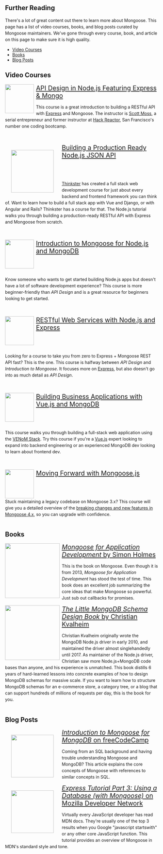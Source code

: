 ## Further Reading

<style>
  img { width: auto; }

  .pluralsight-link {
    float: left;
    margin-right: 0.5em;
  }

  .pluralsight-title {
    font-size: 1.5em;
  }

  p {
    line-height: 1.5em;
  }
</style>

There's a lot of great content out there to learn more about Mongoose.
This page has a list of video courses, books, and blog posts curated by
Mongoose maintainers. We've gone through every course, book, and article
on this page to make sure it is high quality.

* [Video Courses](#video-courses)
* [Books](#books)
* [Blog Posts](#blog-posts)

## Video Courses

<a href="//pluralsight.pxf.io/c/1321469/432943/7490" class="pluralsight-link">
  <img src="//a.impactradius-go.com/display-ad/7490-432943" border="0" alt="" width="180" height="95"/>
</a>
<img height="0" width="0" src="//pluralsight.pxf.io/i/1321469/432943/7490" style="position:absolute;visibility:hidden;" border="0" />
    
<a class="pluralsight-title" href="https://pluralsight.pxf.io/c/1321469/424552/7490?u=https%3A%2F%2Fapp.pluralsight.com%2Flibrary%2Fcourses%2Fapi-design-nodejs-express-mongo%2Ftable-of-contents">
  API Design in Node.js Featuring Express & Mongo
</a>

This course is a great introduction to building a RESTful API with [Express](http://expressjs.com/)
and Mongoose. The instructor is [Scott Moss](https://frontendmasters.com/teachers/scott-moss/),
a serial entrepreneur and former instructor at [Hack Reactor](https://www.hackreactor.com/), San Francisco's number one coding bootcamp.

<div style="clear: both"></div>
<br><br>

<a href="https://thinkster.io/tutorials/node-json-api" class="pluralsight-link" style="padding:20px">
  <img src="https://pbs.twimg.com/profile_images/819400302864412676/6x2g2XtJ_400x400.jpg" border="0" alt="" style="width: 140px" />
</a>
  
<a class="pluralsight-title" href="https://thinkster.io/tutorials/node-json-api">
  Building a Production Ready Node.js JSON API
</a>

<br><br>

[Thinkster](https://thinkster.io/) has created a full stack web
development course for just about every backend and frontend framework
you can think of. Want to learn how to build a full stack app with Vue
and Django, or with Angular and Rails? Thinkster has a course for that.
The Node.js tutorial walks you through building a production-ready
RESTful API with Express and Mongoose from scratch.

<div style="clear: both"></div>
<br><br>

<a href="//pluralsight.pxf.io/c/1321469/432943/7490" class="pluralsight-link">
  <img src="//a.impactradius-go.com/display-ad/7490-432943" border="0" alt="" width="180" height="95"/>
</a>
<img height="0" width="0" src="//pluralsight.pxf.io/i/1321469/432943/7490" style="position:absolute;visibility:hidden;" border="0" />

<a class="pluralsight-title" href="https://pluralsight.pxf.io/c/1321469/424552/7490?u=https%3A%2F%2Fapp.pluralsight.com%2Flibrary%2Fcourses%2Fmongoose-for-nodejs-mongodb%2Ftable-of-contents">
  Introduction to Mongoose for Node.js and MongoDB
</a>

<br><br>

Know someone who wants to get started building Node.js apps but doesn't have
a lot of software development experience?
This course is more beginner-friendly than _API Design_ and is a great
resource for beginners looking to get started.

<div style="clear: both"></div>
<br><br>

<a href="//pluralsight.pxf.io/c/1321469/432943/7490" class="pluralsight-link">
  <img src="//a.impactradius-go.com/display-ad/7490-432943" border="0" alt="" width="180" height="95"/>
</a>
<img height="0" width="0" src="//pluralsight.pxf.io/i/1321469/432943/7490" style="position:absolute;visibility:hidden;" border="0" />

<a class="pluralsight-title" href="https://pluralsight.pxf.io/c/1321469/424552/7490?u=https%3A%2F%2Fapp.pluralsight.com%2Flibrary%2Fcourses%2Fnode-js-express-rest-web-services%2Ftable-of-contents">
  RESTful Web Services with Node.js and Express
</a>

<br><br>

Looking for a course to take you from zero to Express + Mongoose
REST API fast? This is the one. This course is halfway
between _API Design_ and _Introduction to Mongoose_. It focuses more on
[Express](http://expressjs.com/), but also doesn't go into as much detail as _API Design_. 

<div style="clear: both"></div>
<br><br>

<a href="//pluralsight.pxf.io/c/1321469/432943/7490" class="pluralsight-link">
  <img src="//a.impactradius-go.com/display-ad/7490-432943" border="0" alt="" width="180" height="95"/>
</a>
<img height="0" width="0" src="//pluralsight.pxf.io/i/1321469/432943/7490" style="position:absolute;visibility:hidden;" border="0" />

<a class="pluralsight-title" href="https://pluralsight.pxf.io/c/1321469/424552/7490?u=https%3A%2F%2Fapp.pluralsight.com%2Flibrary%2Fcourses%2Fbuilding-business-applications-vuejs%2Ftable-of-contents">
  Building Business Applications with Vue.js and MongoDB
</a>

<br><br>

This course walks you through building a full-stack web application using
the [VENoM Stack](https://medium.com/@audretschjames/venom-stack-docker-setup-for-local-development-457093761ad1).
Try this course if you're a [Vue.js](https://vuejs.org/) expert looking to
expand into backend engineering or an experienced MongoDB dev looking to
learn about frontend dev.

<div style="clear: both"></div>
<br><br>

<a href="//pluralsight.pxf.io/c/1321469/432943/7490" class="pluralsight-link">
  <img src="//a.impactradius-go.com/display-ad/7490-432943" border="0" alt="" width="180" height="95"/>
</a>
<img height="0" width="0" src="//pluralsight.pxf.io/i/1321469/432943/7490" style="position:absolute;visibility:hidden;" border="0" />

<a class="pluralsight-title" href="https://pluralsight.pxf.io/c/1321469/424552/7490?u=https%3A%2F%2Fapp.pluralsight.com%2Flibrary%2Fcourses%2Fmongoosejs-moving-forward%2Ftable-of-contents">
  Moving Forward with Mongoose.js
</a>

<br><br>

Stuck maintaining a legacy codebase on Mongoose 3.x? This course will
give you a detailed overview of the [breaking changes and new features in Mongoose 4.x](https://github.com/Automattic/mongoose/wiki/4.0-Release-Notes),
so you can upgrade with confidence.

<div style="clear: both"></div>

## Books

<a class="pluralsight-link" href="http://bit.ly/mongoose-book-2013">
  <img src="https://s3.amazonaws.com/codebarbarian-images/mongoose.jpg" style="width: 180px">
</a>

<a class="pluralsight-title" href="http://bit.ly/mongoose-book-2013">
  <i>Mongoose for Application Development</i> by Simon Holmes
</a>

This is the book on Mongoose. Even though it is from 2013,
_Mongoose for Application Development_ has stood the test of time. This
book does an excellent job summarizing the core ideas that make Mongoose so
powerful. Just sub out callbacks for promises.

<div style="clear: both"></div>

<a class="pluralsight-link" href="https://bit.ly/mongodb-schema-design">
  <img src="https://s3.amazonaws.com/codebarbarian-images/schemadesign.jpg" style="width: 180px">
</a>

<a class="pluralsight-title" href="https://bit.ly/mongodb-schema-design">
  <i>The Little MongoDB Schema Design Book</i> by Christian Kvalheim
</a>

Christian Kvalheim originally wrote the MongoDB Node.js driver in early 2010,
and maintained the driver almost singlehandedly until 2017. As maintainer
of the Node.js driver, Christian saw more Node.js+MongoDB code bases than
anyone, and his experience is unmatched.
This book distills 6 years of hard-learned lessons into concrete examples
of how to design MongoDB schemas for massive scale. If you want to learn
how to structure MongoDB schemas for an e-commerce store, a category tree, or a
blog that can support hundreds of millions of requests per day, this is
the book for you.

<div style="clear: both"></div>

## Blog Posts

<a class="pluralsight-link" style="padding: 20px" href="https://medium.freecodecamp.org/introduction-to-mongoose-for-mongodb-d2a7aa593c57">
  <img src="https://cdn-images-1.medium.com/max/800/1*uTZXsVta4TwghNobMkZeZg.png" style="width: 140px">
</a>

<a class="pluralsight-title" href="https://medium.freecodecamp.org/introduction-to-mongoose-for-mongodb-d2a7aa593c57">
  <i>Introduction to Mongoose for MongoDB</i> on freeCodeCamp
</a>

Coming from an SQL background and having trouble understanding Mongoose and MongoDB?
This article explains the core concepts of Mongoose with references to similar
concepts in SQL.

<div style="clear: both"></div>

<a class="pluralsight-link" style="padding: 20px" href="https://developer.mozilla.org/en-US/docs/Learn/Server-side/Express_Nodejs/mongoose">
  <img src="https://developer.mozilla.org/mdn-social-share.cd6c4a5a.png" style="width: 140px">
</a>

<a class="pluralsight-title" href="https://developer.mozilla.org/en-US/docs/Learn/Server-side/Express_Nodejs/mongoose">
  <i>Express Tutorial Part 3: Using a Database (with Mongoose)</i> on Mozilla Developer Network
</a>

Virtually every JavaScript developer has read MDN docs. They're usually one
of the top 3 results when you Google "javascript startswith" or any other
core JavaScript function. This tutorial provides an overview of Mongoose
in MDN's standard style and tone.

<div style="clear: both"></div>